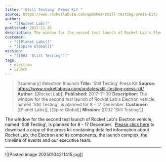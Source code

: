 ```yaml
---
title: "'Still Testing' Press Kit "
source: https://www.rocketlabusa.com/updates/still-testing-press-kit/
author:
  - "[[Rocket Lab]]"
published: 2017-11-30
description: The window for the second test launch of Rocket Lab's Electron vehicle, named 'Still Testing', is planned for 8 - 17 December.
customer:
  - "[[Planet Labs]]"
  - "[[Spire Global]]"
mission:
  - "[[002 'Still Testing']]"
tags:
  - electron
  - launch
---
```

>[!summary]
#electron #launch
**Title:** 'Still Testing' Press Kit 
**Source:** https://www.rocketlabusa.com/updates/still-testing-press-kit/
**Author:** [[Rocket Lab]]
**Published:** 2017-11-30
**Description:** The window for the second test launch of Rocket Lab's Electron vehicle, named 'Still Testing', is planned for 8 - 17 December.
**Customer:** [[Planet Labs]], [[Spire Global]]
**Mission:** [[002 'Still Testing']]

The window for the second test launch of Rocket Lab's Electron vehicle, named 'Still Testing', is planned for 8 - 17 December.   [Please click here](https://www.rocketlabusa.com/assets/Uploads/MED17-003-Launch-Media-Kit-Flight-two-StillTesting-2.pdf) to download a copy of the press kit containing detailed information about Rocket Lab, the Electron and its components, the launch complex, the timeline of events and our executive team.

---

![[Pasted image 20250104211415.jpg]]